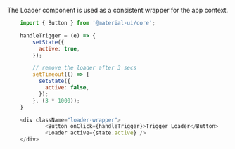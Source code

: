 The Loader component is used as a consistent wrapper for the app context.

```js
	import { Button } from '@material-ui/core';

	handleTrigger = (e) => {
	    setState({
	      active: true,
	    });

	    // remove the loader after 3 secs
	    setTimeout(() => {
	      setState({
	        active: false,
	      });
	    }, (3 * 1000));
	}

	<div className="loader-wrapper">
			<Button onClick={handleTrigger}>Trigger Loader</Button>
			<Loader active={state.active} />
	</div>
```